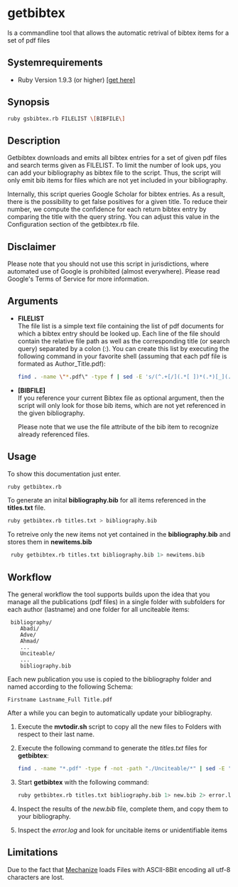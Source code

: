 getbibtex
=========
Is a commandline tool that allows the automatic retrival of bibtex
items for a set of pdf files

Systemrequirements
------------------

* Ruby Version 1.9.3 (or higher) [\[get here\]](https://www.ruby-lang.org/de/downloads/)

Synopsis
--------

```bash
ruby gsbibtex.rb FILELIST \[BIBFILE\]
```

Description
-----------

Getbibtex downloads and emits all bibtex entries for a set of given pdf
files and search terms given as FILELIST. To limit the number of
look ups, you can add your bibliography as bibtex file to the script.
Thus, the script will only emit bib items for files which are not
yet included in your bibliography.

Internally, this script queries Google Scholar for bibtex entries.
As a result, there is the possibility to get false positives for a 
given title. To reduce their number, we compute the confidence for each
return bibtex entry by comparing the title with the query string.
You can adjust this value in the Configuration section of the 
getbibtex.rb file.

Disclaimer
---------- 
Please note that you should not use this script in jurisdictions,
where automated use of Google is prohibited (almost everywhere).
Please read Google's Terms of Service for more information.

Arguments
---------

* **FILELIST**  
    The file list is a simple text file containing the list of pdf documents for which a bibtex entry should be looked up.
    Each line of the file should contain the relative file path as well as the corresponding title (or search query) separated by a colon (:).
    You can create this list by executing the following command in your	favorite shell (assuming that each pdf file is formated as Author_Title.pdf):

    ```bash
    find . -name \"*.pdf\" -type f | sed -E 's/(^.+[/](.*[ ])*(.*)[_](.*)[.]pdf)/\\1:\\4/' > titles.txt
    ```

*  **\[BIBFILE\]**  
   If you reference your current Bibtex file as optional argument,	then the script will only look for those bib items, which are not yet referenced in the given bibliography.
   
   Please note that we use the file attribute of the bib item to recognize already referenced files.

Usage
-----
To show this documentation just enter.
```bash
ruby getbibtex.rb
```
To generate an inital **bibliography.bib** for all items referenced in the **titles.txt** file.
```bash
ruby getbibtex.rb titles.txt > bibliography.bib
```
To retreive only the new items not yet contained in the 
    **bibliography.bib** and stores them in **newitems.bib**
```bash
 ruby getbibtex.rb titles.txt bibliography.bib 1> newitems.bib
```

Workflow
--------

The general workflow the tool supports builds upon the idea that you
manage all the publications (pdf files) in a single folder with 
subfolders for each author (lastname) and one folder for all unciteable
items:
```
 bibliography/
    Abadi/
    Adve/
    Ahmad/
    ...
    Unciteable/
    ...
    bibliography.bib
```

Each new publication you use is copied to the bibliography folder
and named according to the following Schema:
```
Firstname Lastname_Full Title.pdf
```

After a while you can begin to automatically update your bibliography.

1. Execute the **mvtodir.sh** script to copy all the new files to Folders with respect to their last name.
2. Execute the following command to generate the _titles.txt_ files for **getbibtex**:

     ```bash
     find . -name "*.pdf" -type f -not -path "./Unciteable/*" | sed -E 's/(^.+[/](.*[ ])*(.*)[_](.*)[.]pdf)/\1:\4/' > titles.txt
     ```

3. Start **getbibtex** with the following command:

     ```bash
     ruby getbibtex.rb titles.txt bibliography.bib 1> new.bib 2> error.log
     ```

4. Inspect the results of the _new.bib_ file, complete them, and copy them to your bibliography.
5. Inspect the _error.log_ and look for uncitable items or unidentifiable items

Limitations
-----------

Due to the fact that [Mechanize](https://github.com/sparklemotion/mechanize)
loads Files with ASCII-8Bit encoding all utf-8 characters are lost.
